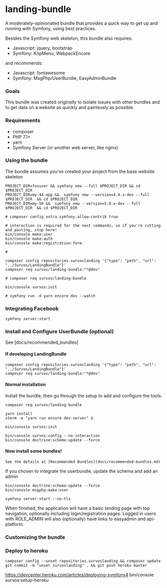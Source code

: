 # landing-bundle

A moderately-opinionated bundle that provides a quick way to get up and running with Symfony, using best practices.  

Besides the Symfony web skeleton, this bundle also requires:

* Javascript: jquery, bootstrap
* Symfony: KnpMenu, WebpackEncore

and recommends:

* Javascript: fontawesome
* Symfony: MsgPhp/UserBundle, EasyAdminBundle

### Goals

This bundle was created originally to isolate issues with other bundles and to get data on a website as quickly and painlessly as possible.  


### Requirements

* composer
* PHP 7.1+
* yarn
* Symfony Server (or another web server, like nginx)

### Using the bundle

The bundle assumes you've created your project from the base website skeleton


    PROJECT_DIR=fosuser && symfony new --full $PROJECT_DIR && cd $PROJECT_DIR
    PROJECT_DIR=my-44-app &&  symfony new --version=4.4.x-dev --full $PROJECT_DIR  && cd $PROJECT_DIR
    PROJECT_DIR=my-50 &&  symfony new --version=5.0.x-dev --full $PROJECT_DIR  && cd $PROJECT_DIR
    
    # composer config extra.symfony.allow-contrib true

    # interaction is required for the next commands, so if you're cutting and pasting, stop here!
    bin/console make:user 
    bin/console make:auth
    bin/console make:registration-form
    
    # 
    
    composer config repositories.survoslanding '{"type": "path", "url": "../Survos/LandingBundle"}'
    composer req survos/landing-bundle:"*@dev"

    # composer req survos/landing-bundle
    
    bin/console survos:init
     
    # symfony run -d yarn encore dev --watch

### Integrating Facebook

    
    symfony server:start 

### Install and Configure UserBundle (optional)

See [docs/recommended_bundles]


#### If developing LandingBundle

    composer config repositories.survoslanding '{"type": "path", "url": "../Survos/LandingBundle"}'
    composer req survos/landing-bundle:"*@dev"


#### Normal installation

Install the bundle, then go through the setup to add and configure the tools.

    composer req survos/landing-bundle
    
    yarn install 
    xterm -e "yarn run encore dev-server" &
    
    bin/console survos:init

    bin/console survos:config --no-interaction
    bin/console doctrine:schema:update --force
    
#### Now install some bundles!
     
    See the details at [Recommended Bundles](docs/recommended-bundles.md)

If you chosen to integrate the userbundle, update the schema and add an admin    
    
    bin/console doctrine:schema:update --force
    bin/console msgphp:make:user

    symfony server:start --no-tls
    
When finished, the application will have a basic landing page with top navigation, optionally including login/registration pages.  Logged in users with ROLE_ADMIN will also (optionally) have links to easyadmin and api-platform.  

### Customizing the bundle

### Deploy to heroku



    composer config --unset repositories.survoslanding && composer update
    git commit -m "unset survoslanding" . && git push heroku master

https://devcenter.heroku.com/articles/deploying-symfony4
bin/console survos:setup-heroku



   
    

